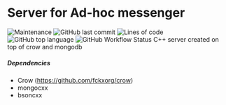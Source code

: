 # Server for Ad-hoc messenger
![Maintenance](https://img.shields.io/maintenance/yes/2021?style=for-the-badge)
![GitHub last commit](https://img.shields.io/github/last-commit/fckxorg/ad-hoc_messenger_server?style=for-the-badge)
![Lines of code](https://img.shields.io/tokei/lines/github/fckxorg/ad-hoc_messenger_server?style=for-the-badge)
![GitHub top language](https://img.shields.io/github/languages/top/fckxorg/ad-hoc_messenger_server?style=for-the-badge)
![GitHub Workflow Status](https://img.shields.io/github/workflow/status/fckxorg/ad-hoc_messenger_server/CMake?style=for-the-badge)
C++ server created on top of crow and mongodb

##### Dependencies
- Crow (https://github.com/fckxorg/crow)
- mongocxx
- bsoncxx
